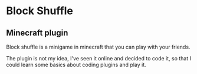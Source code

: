 # Block Shuffle
## Minecraft plugin
Block shuffle is a minigame in minecraft that you can play with your friends.

The plugin is not my idea, I've seen it online and decided to code it, so that I could learn some basics about coding plugins and play it.
